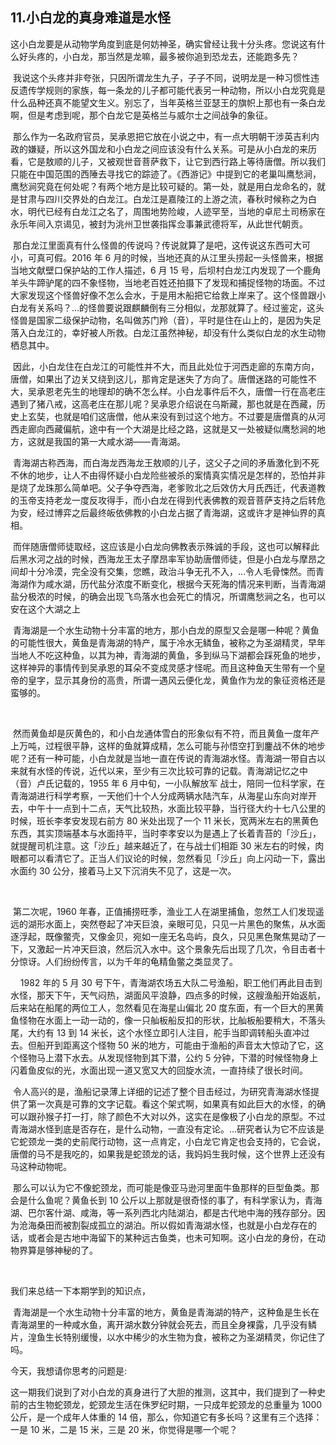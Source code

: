 ## 11.小白龙的真身难道是水怪
这小白龙要是从动物学角度到底是何妨神圣，确实曾经让我十分头疼。您说这有什么好头疼的，小白龙，那当然是龙嘛，最多被你追到恐龙去，还能跑多先？


 我说这个头疼并非夸张，只因所谓龙生九子，子子不同，说明龙是一种习惯性违反遗传学规则的家族，每一条龙的儿子都可能代表另一种动物，所以小白龙究竟是什么品种还真不能望文生义。别忘了，当年英格兰亚瑟王的旗帜上那也有一条白龙啊，但是考虑到呢，那个白龙它是英格兰与威尔士之间战争的象征。


 那么作为一名政府官员，吴承恩把它放在小说之中，有一点大明朝干涉英吉利内政的嫌疑，所以这外国龙和小白龙之间应该没有什么关系。可是从小白龙的来历看，它是敖顺的儿子，又被观世音菩萨救下，让它到西行路上等待唐僧。所以我们只能在中国范围的西陲去寻找它的踪迹了。《西游记》中提到它的老巢叫鹰愁涧，鹰愁涧究竟在何处呢？有两个地方是比较可疑的。第一处，就是用白龙命名的，就是甘肃与四川交界处的白龙江。白龙江是嘉陵江的上游之流，春秋时候称之为白水，明代已经有白龙江之名了，周围地势险峻，人迹罕至，当地的卓尼土司杨家在永乐年间入京谒见，被封为洮州卫世袭指挥佥事兼武德将军，从此世代朝贡。


 那白龙江里面真有什么怪兽的传说吗？传说就算了是吧，这传说这东西可大可小，可真可假。2016 年 6 月的时候，当地还真的从江里头捞起一头怪兽来，根据当地文献壁口保护站的工作人描述，6 月 15 号，后坝村白龙江内发现了一个鹿角羊头牛蹄驴尾的四不象怪物，当地老百姓还拍摄下了发现和捕捉怪物的场面。不过大家发现这个怪兽好像不怎么会水，于是用木船把它给救上岸来了。这个怪兽跟小白龙有关系吗？…的怪兽要说跟麒麟倒有三分相似，龙那就算了。经过鉴定，这头怪兽是国家二级保护动物，名叫做苏门羚（音），平时是住在山上的，是因为失足落入白龙江的，幸好被人所救。白龙江虽然神秘，却没有什么类似白龙的水生动物栖息其中。


 因此，小白龙住在白龙江的可能性并不大，而且此处位于河西走廊的东南方向，唐僧，如果出了边关又绕到这儿，那肯定是迷失了方向了。唐僧迷路的可能性不大，吴承恩老先生的地理却的确不怎么样。小白龙事件后不久，唐僧一行在高老庄遇到了猪八戒，这高老庄在那儿呢？吴承恩介绍说在乌斯藏，那也就是在西藏，历史上玄奘，也就是咱们这唐僧，他从来没有到过这个地方。不过要是唐僧真的从河西走廊向西藏偏航，途中有一个大湖是比经之路，这就是又一处被疑似鹰愁涧的地方，这就是我国的第一大咸水湖——青海湖。


 青海湖古称西海，而白海龙西海龙王敖顺的儿子，这父子之间的矛盾激化到不死不休的地步，让人不由得怀疑小白龙险些被杀的案情真实情况是怎样的，恐怕并非是烧了龙珠那么简单吧。父子争夺西海，老爹败北之后效仿大月氏西迁，代表道教的玉帝支持老龙一度反攻得手，而小白龙在得到代表佛教的观音菩萨支持之后转危为安，经过博弈之后最终皈依佛教的小白龙占据了青海湖，这或许才是神仙界的真相。


 而伴随唐僧师徒取经，这应该是小白龙向佛教表示殊诚的手段，这也可以解释此后黑水河之战的时候，西海龙王太子摩昂率军协助唐僧师徒，但是小白龙与摩昂之间却十分冷漠，完全没有交集，您瞧，政治斗争无孔不入，…令人毛骨悚然。而青海湖作为咸水湖，历代盐分浓度不断变化，根据今天死海的情况来判断，当青海湖盐分极浓的时候，的确会出现飞鸟落水也会死亡的情况，所谓鹰愁涧之名，也可以安在这个大湖之上


 青海湖是一个水生动物十分丰富的地方，那小白龙的原型又会是哪一种呢？黄鱼的可能性很大，黄鱼是青海湖的特产，属于冷水无鳞鱼，被称之为圣湖精灵，早年当地人不吃这种鱼，以其为神，青海湖的黄鱼，多到纵马下湖都会踩死鱼的地步，这样神异的事情传到吴承恩的耳朵不变成灵感才怪呢。而且这种鱼天生带有一个皇帝的皇字，显示其身份的高贵，所谓一遇风云便化龙，黄鱼作为龙的象征资格还是蛮够的。


 


 然而黄鱼却是灰黄色的，和小白龙通体雪白的形象似有不符，而且黄鱼一度年产上万吨，过程很平静，这样的鱼就算成精，怎么可能与孙悟空打到鏖战不休的地步呢？还有一种可能，小白龙就是当地一直在传说的青海湖水怪。青海湖一带自古以来就有水怪的传说，近代以来，至少有三次比较可靠的记载。青海湖记忆之中（音）卢氏记载的，1955 年 6 月中旬，一小队解放军 战士，陪同一位科学家，在青海湖进行科学考察，一天他们十个人分成两辆水陆汽车，从海星山东向对岸开去，中午十一点到十二点，天气比较热，水面比较平静，当行径大约十七八公里的时候，班长李孝安发现右前方 80 米处出现了一个 11 米长，宽两米左右的黑黄色东西，其实顶端基本与水面持平，当时李孝安以为是遇上了长着青苔的「沙丘」，就提醒司机注意。这「沙丘」越来越近了，在与战士们相距 30 米左右的时候，肉眼都可以看清它了。正当人们议论的时候，忽然看见「沙丘」向上闪动一下，露出水面约 30 公分，接着马上又下沉消失不见了，这是一次。


 


 第二次呢，1960 年春，正值捕捞旺季，渔业工人在湖里捕鱼，忽然工人们发现遥远的湖形水面上，突然卷起了冲天巨浪，亲眼可见，只见一片黑色的聚焦，从水面逐浮起，既像鳖壳，又像金贝，宛如一座无名岛屿，良久，只见黑色聚焦晃动了一下，又激起一片冲天巨浪，然后沉入水中。这个景象先后出现了几次，令目击者十分惊讶。人们纷纷传言，以为千年的龟精鱼鳖之类显灵了。


    1982 年的 5 月 30 号下午，青海湖农场五大队二号渔船，职工他们再此目击到水怪，那天下午，天气闷热，湖面风平浪静，四点多的时候，这艘渔船开始返航，后来站在船尾的两位工人，忽然看见在海星山偏北 20 度东面，有一个巨大的黑黄鱼怪物在水面上一动一动的，像一只舢板船反扣的形状，比舢板船要稍大，不落头尾，大约有 13 到 14 米长，这个水怪立即引人注目，舵手当即调转船头直冲过去。但船开到距离这个怪物 50 米的地方，可能由于渔船的声音太大惊动了它，这个怪物马上潜下水去。从发现怪物到其下潜，公约 5 分钟，下潜的时候怪物身上闪着鱼皮似的光，水面出现一道又宽又大的回旋水流，一直持续了很长时间。


 令人高兴的是，渔船记录薄上详细的记述了整个目击经过，为研究青海湖水怪提供了第一次真是可靠的文字记载。看这个架式啊，如果真有如此巨大的水怪，的确可以跟孙猴子打一打，除了颜色不大对以外，这实在是像极了小白龙的原型。不过青海湖水怪到底是否存在，是什么动物，一直没有定论。…研究者认为它不应该是它蛇颈龙一类的史前爬行动物，这一点肯定，小白龙它肯定也会支持的，它会说，唐僧的马不是我吃的，如果我是蛇颈龙的话，我妈妈生我时候，这个世界上还没有马这种动物呢。


 那么可以认为它不像蛇颈龙，而可能是像亚马逊河里面牛鱼那样的巨型鱼类。那会是什么鱼呢？黄鱼长到 10 公斤以上那就是很奇怪的事了，有科学家认为，青海湖、巴尔客什湖、咸海，等一系列西北内陆湖泊，都是古代地中海的残存部分。因为沧海桑田而被割裂成孤立的湖泊。所以假如青海湖水怪，也就是小白龙存在的话，或者会是古地中海留下的某种远古鱼类，也未可知啊。这小白龙的身份，在动物界算是够神秘的了。


 


我们来总结一下本期学到的知识点，


 青海湖是一个水生动物十分丰富的地方，黄鱼是青海湖的特产，这种鱼是生长在青海湖里的一种咸水鱼，离开湖水数分钟就会死去，而且全身裸露，几乎没有鳞片，湟鱼生长特别缓慢，以水中稀少的水生物为食，被称之为圣湖精灵，你记住了吗。


今天，我想请你思考的问题是:


这一期我们说到了对小白龙的真身进行了大胆的推测，这其中，我们提到了一种史前的古生物蛇颈龙，蛇颈龙生活在侏罗纪时期，一只成年蛇颈龙的总重量为 1000 公斤，是一个成年人体重的 14 倍，那么，你知道它有多长吗？这里有三个选择：一是 10 米，二是 15 米，三是 20 米，你觉得是哪一个呢？

